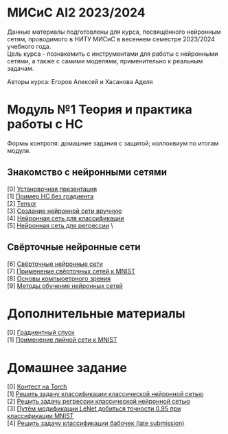 # МИСиС AI2 2023/2024

Данные материалы подготовлены для курса, посвящённого нейронным сетям, проводимого в НИТУ МИСиС в весеннем семестре 2023/2024 учебного года. \
Цель курса - познакомить с инструментами для работы с нейронными сетями, а также с самими моделями, применительно к реальным задачам. 

Авторы курса: Егоров Алексей и Хасанова Аделя

# Модуль №1 Теория и практика работы с НС

Формы контроля: домашние задания с защитой; коллоквиум по итогам модуля.

## Знакомство с нейронными сетями
[0] [Установочная презентация](https://github.com/ShadarRim/MISIS_AI2_2024/blob/main/00_%D0%9D%D0%B5%D0%B9%D1%80%D0%BE%D0%BD%D0%BD%D1%8B%D0%B5%20%D1%81%D0%B5%D1%82%D0%B8.pptx) \
[1] [Пример НС без градиента](https://github.com/ShadarRim/MISIS_AI2_2024/blob/main/01_%D0%AD%D0%BB%D0%B5%D0%BC%D0%B5%D0%BD%D1%82%D0%B0%D1%80%D0%BD%D0%B0%D1%8F_%D0%9D%D0%A1.ipynb) \
[2] [Tensor](https://github.com/ShadarRim/MISIS_AI2_2024/blob/main/02_%D0%A2%D0%B5%D0%BD%D0%B7%D0%BE%D1%80%D1%8B_Torch.ipynb) \
[3] [Создание нейронной сети вручную](https://github.com/ShadarRim/MISIS_AI2_2024/blob/main/03_%D0%9D%D0%B5%D0%B9%D1%80%D0%BE%D1%81%D0%B5%D1%82%D1%8C_%D1%81_%D0%BD%D1%83%D0%BB%D1%8F.ipynb) \
[4] [Нейронная сеть для классификации](https://github.com/ShadarRim/MISIS_AI2_2024/blob/main/04_%D0%9D%D0%A1_%D0%9A%D0%BB%D0%B0%D1%81%D1%81%D0%B8%D1%84%D0%B8%D0%BA%D0%B0%D1%86%D1%8F.ipynb) \
[5] [Нейронная сеть для регрессии](https://github.com/ShadarRim/MISIS_AI2_2024/blob/main/05_%D0%9D%D0%A1_%D0%A0%D0%B5%D0%B3%D1%80%D0%B5%D1%81%D1%81%D0%B8%D1%8F.ipynb) \

## Свёрточные нейронные сети
[6] [Свёрточные нейронные сети](https://github.com/ShadarRim/MISIS_AI2_2024/blob/main/06_%D0%A1%D0%B2%D1%91%D1%80%D1%82%D0%BE%D1%87%D0%BD%D1%8B%D0%B5%20%D1%81%D0%B5%D1%82%D0%B8.pptx) \
[7] [Применение свёрточных сетей к MNIST](https://github.com/ShadarRim/MISIS_AI2_2024/blob/main/07_MNIST_CNN.ipynb) \
[8] [Основы компьюетрного зрения](https://github.com/ShadarRim/MISIS_AI2_2024/blob/main/08_%D0%A0%D0%B0%D0%B1%D0%BE%D1%82%D0%B0_%D1%81_%D0%B8%D0%B7%D0%BE%D0%B1%D1%80%D0%B0%D0%B6%D0%B5%D0%BD%D0%B8%D1%8F%D0%BC%D0%B8.ipynb) \
[9] [Методы обучения нейронных сетей](https://github.com/ShadarRim/MISIS_AI2_2024/blob/main/09_%D0%A3%D0%BB%D1%83%D1%87%D1%88%D0%B5%D0%BD%D0%B8%D0%B5_%D0%BA%D0%B0%D1%87%D0%B5%D1%81%D1%82%D0%B2%D0%B0_%D0%BE%D0%B1%D1%83%D1%87%D0%B5%D0%BD%D0%B8%D1%8F_%D0%BD%D0%B5%D0%B9%D1%80%D0%BE%D1%81%D0%B5%D1%82%D0%B5%D0%B9.ipynb)

# Дополнительные материалы

[0] [Градиентный спуск](https://github.com/ShadarRim/MISIS_AI2_2024/blob/main/a00_%D0%93%D1%80%D0%B0%D0%B4%D0%B8%D0%B5%D0%BD%D1%82%D0%BD%D1%8B%D0%B9%20%D1%81%D0%BF%D1%83%D1%81%D0%BA.ipynb) \
[1] [Применение лийной сети к MNIST](https://github.com/ShadarRim/MISIS_AI2_2024/blob/main/a01_Liner_network_MNIST.ipynb)

# Домашнее задание

[0] [Контест на Torch](https://contest.yandex.ru/contest/59500/enter) \
[1] [Решить задачу классификации классической нейронной сетью](https://www.kaggle.com/competitions/hotel-booking-demand-3/overview) \
[2] [Решить задачу регрессии классической нейронной сетью](https://www.kaggle.com/competitions/critical-temperature-of-superconductors) \
[3] [Путём модификации LeNet добиться точности 0.95 при классификации MNIST](https://github.com/ShadarRim/MISIS_AI2_2024/blob/main/07_MNIST_CNN.ipynb) \
[4] [Решить задачу классификации бабочек (late submission)](https://www.kaggle.com/competitions/classification-of-butterflies)